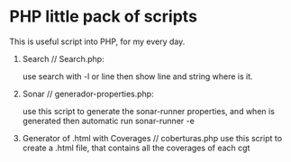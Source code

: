 # PHP little pack of scripts
This is useful script into PHP, for my every day.

1. Search // Search.php:

	use search with -l or line then show line and string where is it.



2. Sonar // generador-properties.php:

	use this script to generate the sonar-runner properties, and when is generated then automatic run sonar-runner -e

3. Generator of .html with Coverages // coberturas.php
	use this script to create a .html file, that contains all the coverages of each cgt
